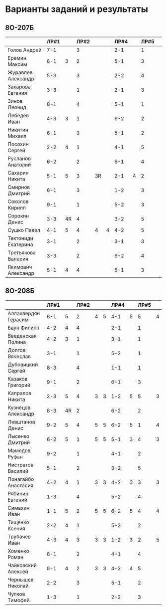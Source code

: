 # Варианты заданий и результаты

## 8О-207Б
|                     | ЛР#1 |   | ЛР#2 |   |   | ЛР#4 |   | ЛР#5 |   |
|---------------------|------|---|------|---|---|------|---|------|---|
| Голов Андрей        | 7-1  |   |  3   |   |   | 2-1  |   |  1   |   |
| Еремин Максим       | 8-1  | 3 |  2   |   |   | 5-1  |   |  3   |   |
| Журавлев Александр  | 5-3  |   |  3   |   |   | 2-2  |   |  4   |   |
| Захарова Евгения    | 3-3  |   |  1   |   |   | 2-1  |   |  3   |   |
| Зинов  Леонид       | 8-1  |   |  4   |   |   | 5-1  |   |  1   |   |
| Лебедев Иван        | 4-3  | 3 |  1   |   |   | 6-2  |   |  2   |   |
| Никитин Михаил      | 6-1  |   |  3   |   |   | 5-1  |   |  2   |   |
| Посохин Сергей      | 2-2  | 4 |  1   |   |   | 4-1  |   |  5   |   |
| Русланов Анатолий   | 6-2  |   |  2   |   |   | 6-1  |   |  4   |   |
| Сахарин Никита      | 5-1  | 5 |  3   | 3R|   | 2-1  | 4 |  2   |   |
| Смирнов Дмитрий     | 6-1  |   |  3   |   |   | 1-2  |   |  3   |   |
| Соколов Кирилл      | 9-1  |   |  1   |   |   | 5-2  |   |  3   |   |
| Сорокин Денис       | 3-3  | 4R|  4   |   |   | 3-2  |   |  5   |   |
| Сушко Павел         | 4-1  | 5 |  4   | 4 | 4 | 4-2  |   |  5   |   |
| Тектониди Екатерина | 3-1  |   |  2   |   |   | 3-1  |   |  3   |   |
| Третьякова Валерия  | 3-3  |   |  2   |   |   | 6-2  |   |  4   |   |
| Якимович Александр  | 5-1  | 4 |  4   |   |   | 5-1  |   |  3   |   |

## 8О-208Б
|                     | ЛР#1 |   | ЛР#2 |   |   | ЛР#4 |   | ЛР#5 |   |
|---------------------|------|---|------|---|---|------|---|------|---|
| Аллахвердян Герасим | 6-1  | 5 |  2   | 4 | 5 | 4-1  | 5 |  5   | 4 |
| Баун Филипп         | 4-2  | 4 |  4   |   |   | 2-1  |   |  1   |   |
| Введенская Полина   | 4-2  | 3 |  1   |   |   | 3-1  |   |  1   |   |
| Долгов Вячеслав     | 3-1  |   |  1   |   |   | 5-2  |   |  1   |   |
| Дубовицкий Сергей   | 8-3  |   |  4   |   |   | 1-1  |   |  1   |   |
| Казаков Григорий    | 9-1  |   |  2   |   |   | 6-1  |   |  3   |   |
| Капралов Никита     | 2-3  | 5 |  4   | 3 | 3 | 1-2  | 5 |  5   | 3 |
| Кузнецов Александр  | 8-3  |4R |  2   |   |   | 6-2  |   |  2   |   |
| Левштанов Денис     | 9-2  | 5 |  4   | 5 | 5 | 6-2  | 5 |  1   | 4 |
| Лысенко Дмитрий     | 6-2  | 5 |  1   | 5 | 5 | 5-1  | 3 |  4   | 3 |
| Мамедов Руфан       | 9-2  |   |  1   |   |   | 4-1  |   |  2   |   |
| Нистратов Василий   | 5-1  |   |  2   |   |   | 3-2  |   |  5   |   |
| Понагайбо Анастасия | 4-2  | 4 |  1   | 3 | 3 | 4-2  | 3 |  3   | 3 |
| Рябинин Евгений     | 1-3  |   |  4   |   |   | 5-2  |   |  4   |   |
| Симахин Иван        | 1-1  | 5 |  2   | 5 | 5 | 6-2  | 5 |  4   | 4 |
| Тищенко Ксения      | 2-2  | 4 |  1   |   |   | 5-2  |   |  2   |   |
| Трубачев Иван       | 4-3  | 4 |  3   | 3 | 3 | 1-2  | 3 |  2   | 5 |
| Хоменко Роман       | 8-1  |   |  2   |   |   | 4-1  |   |  4   |   |
| Чайковский Алексей  | 8-1  | 4 |  2   | 3 | 3 | 4-2  | 4 |  5   |   |
| Чернышев Николай    | 2-2  |   |  3   |   |   | 5-1  |   |  2   |   |
| Чулков Тимофей      | 1-3  |   |  1   |   |   | 2-2  |   |  3   |   |
